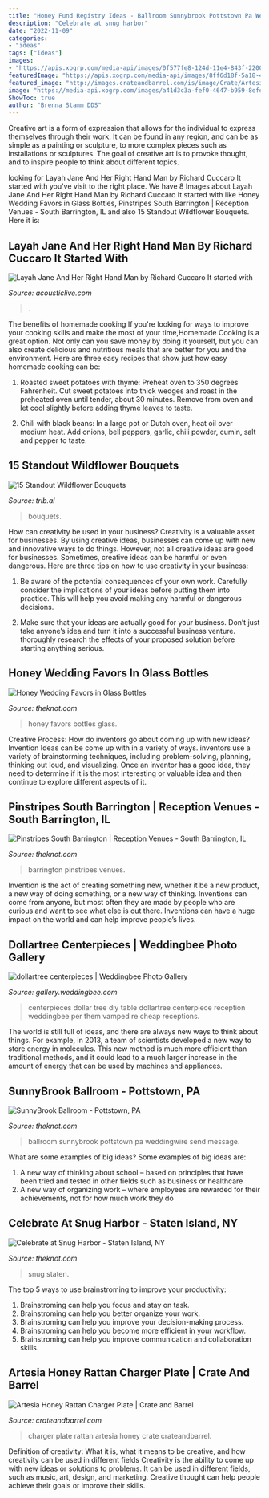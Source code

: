 ```yaml
---
title: "Honey Fund Registry Ideas - Ballroom Sunnybrook Pottstown Pa Weddingwire Send Message"
description: "Celebrate at snug harbor"
date: "2022-11-09"
categories:
- "ideas"
tags: ["ideas"]
images:
- "https://apis.xogrp.com/media-api/images/0f577fe8-124d-11e4-843f-22000aa61a3e"
featuredImage: "https://apis.xogrp.com/media-api/images/8ff6d18f-5a18-4e51-a9d1-d686cf538fcc"
featured_image: "http://images.crateandbarrel.com/is/image/Crate/ArtesiaChargerSHF15"
image: "https://media-api.xogrp.com/images/a41d3c3a-fef0-4647-b959-8efead7d176f"
ShowToc: true
author: "Brenna Stamm DDS"
---
```



Creative art is a form of expression that allows for the individual to express themselves through their work. It can be found in any region, and can be as simple as a painting or sculpture, to more complex pieces such as installations or sculptures. The goal of creative art is to provoke thought, and to inspire people to think about different topics.

	

		
looking for Layah Jane And Her Right Hand Man by Richard Cuccaro It started with you've visit to the right place. We have 8 Images about Layah Jane And Her Right Hand Man by Richard Cuccaro It started with like Honey Wedding Favors in Glass Bottles, Pinstripes South Barrington | Reception Venues - South Barrington, IL and also 15 Standout Wildflower Bouquets. Here it is:
		
    
## Layah Jane And Her Right Hand Man By Richard Cuccaro It Started With

<img loading=lazy src="https://www.acousticlive.com/November_2010_files/Oliver_dk-bgd.jpg" onerror="this.onerror=null;this.src='https://tse4.mm.bing.net/th?id=OIP.GAKg1aR5-vUbmFbxTMO68gAAAA&amp;pid=15.1';" alt="Layah Jane And Her Right Hand Man by Richard Cuccaro It started with">

_Source: acousticlive.com_

>. 

	

The benefits of homemade cooking
If you're looking for ways to improve your cooking skills and make the most of your time,Homemade Cooking is a great option. Not only can you save money by doing it yourself, but you can also create delicious and nutritious meals that are better for you and the environment. Here are three easy recipes that show just how easy homemade cooking can be: 
1. Roasted sweet potatoes with thyme: Preheat oven to 350 degrees Fahrenheit. Cut sweet potatoes into thick wedges and roast in the preheated oven until tender, about 30 minutes. Remove from oven and let cool slightly before adding thyme leaves to taste. 

2. Chili with black beans: In a large pot or Dutch oven, heat oil over medium heat. Add onions, bell peppers, garlic, chili powder, cumin, salt and pepper to taste.

    
## 15 Standout Wildflower Bouquets

<img loading=lazy src="https://apis.xogrp.com/media-api/images/8ff6d18f-5a18-4e51-a9d1-d686cf538fcc" onerror="this.onerror=null;this.src='https://tse4.mm.bing.net/th?id=OIP.PYdzB5ySPbcgJiu0wnn8JQHaJ4&amp;pid=15.1';" alt="15 Standout Wildflower Bouquets">

_Source: trib.al_

>bouquets. 

	

How can creativity be used in your business?
Creativity is a valuable asset for businesses. By using creative ideas, businesses can come up with new and innovative ways to do things. However, not all creative ideas are good for businesses. Sometimes, creative ideas can be harmful or even dangerous. Here are three tips on how to use creativity in your business: 
1) Be aware of the potential consequences of your own work. Carefully consider the implications of your ideas before putting them into practice. This will help you avoid making any harmful or dangerous decisions. 

2) Make sure that your ideas are actually good for your business. Don’t just take anyone’s idea and turn it into a successful business venture. thoroughly research the effects of your proposed solution before starting anything serious.

    
## Honey Wedding Favors In Glass Bottles

<img loading=lazy src="https://apis.xogrp.com/media-api/images/0f577fe8-124d-11e4-843f-22000aa61a3e" onerror="this.onerror=null;this.src='https://tse2.mm.bing.net/th?id=OIP.Czx4jcRnYfrsnJUzt7tt2gHaE8&amp;pid=15.1';" alt="Honey Wedding Favors in Glass Bottles">

_Source: theknot.com_

>honey favors bottles glass. 

	

Creative Process: How do inventors go about coming up with new ideas?
Invention Ideas can be come up with in a variety of ways. inventors use a variety of brainstorming techniques, including problem-solving, planning, thinking out loud, and visualizing. Once an inventor has a good idea, they need to determine if it is the most interesting or valuable idea and then continue to explore different aspects of it.

    
## Pinstripes South Barrington | Reception Venues - South Barrington, IL

<img loading=lazy src="https://media-api.xogrp.com/images/1483a5b0-12f2-4a0f-a879-f4d5b8222dcd" onerror="this.onerror=null;this.src='https://tse4.mm.bing.net/th?id=OIP.pXKvQQJ81eK1RjTDRQv2tAHaE8&amp;pid=15.1';" alt="Pinstripes South Barrington | Reception Venues - South Barrington, IL">

_Source: theknot.com_

>barrington pinstripes venues. 

	

Invention is the act of creating something new, whether it be a new product, a new way of doing something, or a new way of thinking. Inventions can come from anyone, but most often they are made by people who are curious and want to see what else is out there. Inventions can have a huge impact on the world and can help improve people’s lives.

    
## Dollartree Centerpieces | Weddingbee Photo Gallery

<img loading=lazy src="http://www-static.weddingbee.com/pics/204037/centerpiece11khb.png" onerror="this.onerror=null;this.src='https://tse2.mm.bing.net/th?id=OIP.-euFVrv6kkwhxOVs78Q0TAHaNK&amp;pid=15.1';" alt="dollartree centerpieces | Weddingbee Photo Gallery">

_Source: gallery.weddingbee.com_

>centerpieces dollar tree diy table dollartree centerpiece reception weddingbee per them vamped re cheap receptions. 

	

The world is still full of ideas, and there are always new ways to think about things. For example, in 2013, a team of scientists developed a new way to store energy in molecules. This new method is much more efficient than traditional methods, and it could lead to a much larger increase in the amount of energy that can be used by machines and appliances.

    
## SunnyBrook Ballroom - Pottstown, PA

<img loading=lazy src="https://media-api.xogrp.com/images/a41d3c3a-fef0-4647-b959-8efead7d176f" onerror="this.onerror=null;this.src='https://tse1.mm.bing.net/th?id=OIP.KYTX1wPWU-QZ2NTRoZrfFQHaFj&amp;pid=15.1';" alt="SunnyBrook Ballroom - Pottstown, PA">

_Source: theknot.com_

>ballroom sunnybrook pottstown pa weddingwire send message. 

	

What are some examples of big ideas?
Some examples of big ideas are: 
1. A new way of thinking about school – based on principles that have been tried and tested in other fields such as business or healthcare
2. A new way of organizing work – where employees are rewarded for their achievements, not for how much work they do

    
## Celebrate At Snug Harbor - Staten Island, NY

<img loading=lazy src="https://media-api.xogrp.com/images/a57ce388-d8a2-47f1-a06d-1b5fd4ed690d" onerror="this.onerror=null;this.src='https://tse1.mm.bing.net/th?id=OIP.wjIx1aDWS58YA7l5LQDNmwHaEx&amp;pid=15.1';" alt="Celebrate at Snug Harbor - Staten Island, NY">

_Source: theknot.com_

>snug staten. 

	

The top 5 ways to use brainstroming to improve your productivity:
1. Brainstroming can help you focus and stay on task.
2. Brainstroming can help you better organize your work.
3. Brainstroming can help you improve your decision-making process.
4. Brainstroming can help you become more efficient in your workflow.
5. Brainstroming can help you improve communication and collaboration skills.

    
## Artesia Honey Rattan Charger Plate | Crate And Barrel

<img loading=lazy src="http://images.crateandbarrel.com/is/image/Crate/ArtesiaChargerSHF15" onerror="this.onerror=null;this.src='https://tse4.mm.bing.net/th?id=OIP.6VIFX0srZCtYCGVesQ6WMAHaHa&amp;pid=15.1';" alt="Artesia Honey Rattan Charger Plate | Crate and Barrel">

_Source: crateandbarrel.com_

>charger plate rattan artesia honey crate crateandbarrel. 

	

Definition of creativity: What it is, what it means to be creative, and how creativity can be used in different fields
Creativity is the ability to come up with new ideas or solutions to problems. It can be used in different fields, such as music, art, design, and marketing. Creative thought can help people achieve their goals or improve their skills.

